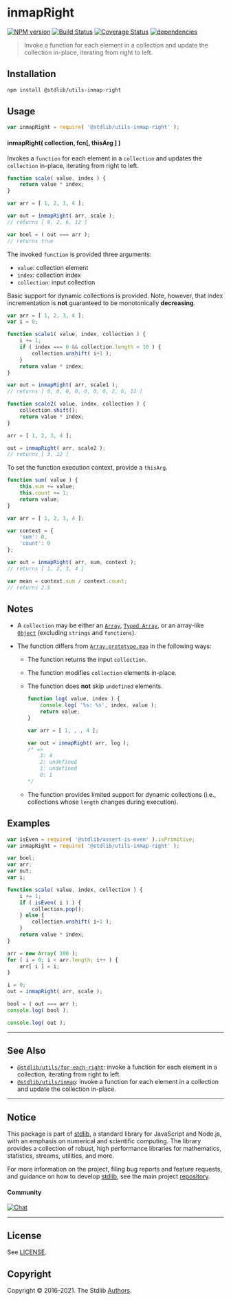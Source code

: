 <!--

@license Apache-2.0

Copyright (c) 2018 The Stdlib Authors.

Licensed under the Apache License, Version 2.0 (the "License");
you may not use this file except in compliance with the License.
You may obtain a copy of the License at

   http://www.apache.org/licenses/LICENSE-2.0

Unless required by applicable law or agreed to in writing, software
distributed under the License is distributed on an "AS IS" BASIS,
WITHOUT WARRANTIES OR CONDITIONS OF ANY KIND, either express or implied.
See the License for the specific language governing permissions and
limitations under the License.

-->

# inmapRight

[![NPM version][npm-image]][npm-url] [![Build Status][test-image]][test-url] [![Coverage Status][coverage-image]][coverage-url] [![dependencies][dependencies-image]][dependencies-url]

> Invoke a function for each element in a collection and update the collection in-place, iterating from right to left.

<!-- Section to include introductory text. Make sure to keep an empty line after the intro `section` element and another before the `/section` close. -->

<section class="intro">

</section>

<!-- /.intro -->

<!-- Package usage documentation. -->

<section class="installation">

## Installation

```bash
npm install @stdlib/utils-inmap-right
```

</section>

<section class="usage">

## Usage

```javascript
var inmapRight = require( '@stdlib/utils-inmap-right' );
```

#### inmapRight( collection, fcn\[, thisArg ] )

Invokes a `function` for each element in a `collection` and updates the `collection` in-place, iterating from right to left.

```javascript
function scale( value, index ) {
    return value * index;
}

var arr = [ 1, 2, 3, 4 ];

var out = inmapRight( arr, scale );
// returns [ 0, 2, 6, 12 ]

var bool = ( out === arr );
// returns true
```

The invoked `function` is provided three arguments:

-   `value`: collection element
-   `index`: collection index
-   `collection`: input collection

Basic support for dynamic collections is provided. Note, however, that index incrementation is **not** guaranteed to be monotonically **decreasing**.

```javascript
var arr = [ 1, 2, 3, 4 ];
var i = 0;

function scale1( value, index, collection ) {
    i += 1;
    if ( index === 0 && collection.length < 10 ) {
        collection.unshift( i+1 );
    }
    return value * index;
}

var out = inmapRight( arr, scale1 );
// returns [ 0, 0, 0, 0, 0, 0, 0, 2, 6, 12 ]

function scale2( value, index, collection ) {
    collection.shift();
    return value * index;
}

arr = [ 1, 2, 3, 4 ];

out = inmapRight( arr, scale2 );
// returns [ 3, 12 ]
```

To set the function execution context, provide a `thisArg`.

```javascript
function sum( value ) {
    this.sum += value;
    this.count += 1;
    return value;
}

var arr = [ 1, 2, 3, 4 ];

var context = {
    'sum': 0,
    'count': 0
};

var out = inmapRight( arr, sum, context );
// returns [ 1, 2, 3, 4 ]

var mean = context.sum / context.count;
// returns 2.5
```

</section>

<!-- /.usage -->

<!-- Package usage notes. Make sure to keep an empty line after the `section` element and another before the `/section` close. -->

<section class="notes">

## Notes

-   A `collection` may be either an [`Array`][mdn-array], [`Typed Array`][mdn-typed-array], or an array-like [`Object`][mdn-object] (excluding `strings` and `functions`).

-   The function differs from [`Array.prototype.map`][mdn-array-map] in the following ways:

    -   The function returns the input `collection`.

    -   The function modifies `collection` elements in-place.

    -   The function does **not** skip `undefined` elements.

        <!-- eslint-disable no-sparse-arrays, stdlib/doctest-marker -->

        ```javascript
        function log( value, index ) {
            console.log( '%s: %s', index, value );
            return value;
        }

        var arr = [ 1, , , 4 ];

        var out = inmapRight( arr, log );
        /* =>
            3: 4
            2: undefined
            1: undefined
            0: 1
        */
        ```

    -   The function provides limited support for dynamic collections (i.e., collections whose `length` changes during execution).

</section>

<!-- /.notes -->

<!-- Package usage examples. -->

<section class="examples">

## Examples

<!-- eslint no-undef: "error" -->

```javascript
var isEven = require( '@stdlib/assert-is-even' ).isPrimitive;
var inmapRight = require( '@stdlib/utils-inmap-right' );

var bool;
var arr;
var out;
var i;

function scale( value, index, collection ) {
    i += 1;
    if ( isEven( i ) ) {
        collection.pop();
    } else {
        collection.unshift( i+1 );
    }
    return value * index;
}

arr = new Array( 100 );
for ( i = 0; i < arr.length; i++ ) {
    arr[ i ] = i;
}

i = 0;
out = inmapRight( arr, scale );

bool = ( out === arr );
console.log( bool );

console.log( out );
```

</section>

<!-- /.examples -->

<!-- Section to include cited references. If references are included, add a horizontal rule *before* the section. Make sure to keep an empty line after the `section` element and another before the `/section` close. -->

<section class="references">

</section>

<!-- /.references -->

<!-- Section for related `stdlib` packages. Do not manually edit this section, as it is automatically populated. -->

<section class="related">

* * *

## See Also

-   [`@stdlib/utils/for-each-right`][@stdlib/utils/for-each-right]: invoke a function for each element in a collection, iterating from right to left.
-   [`@stdlib/utils/inmap`][@stdlib/utils/inmap]: invoke a function for each element in a collection and update the collection in-place.

</section>

<!-- /.related -->

<!-- Section for all links. Make sure to keep an empty line after the `section` element and another before the `/section` close. -->


<section class="main-repo" >

* * *

## Notice

This package is part of [stdlib][stdlib], a standard library for JavaScript and Node.js, with an emphasis on numerical and scientific computing. The library provides a collection of robust, high performance libraries for mathematics, statistics, streams, utilities, and more.

For more information on the project, filing bug reports and feature requests, and guidance on how to develop [stdlib][stdlib], see the main project [repository][stdlib].

#### Community

[![Chat][chat-image]][chat-url]

---

## License

See [LICENSE][stdlib-license].


## Copyright

Copyright &copy; 2016-2021. The Stdlib [Authors][stdlib-authors].

</section>

<!-- /.stdlib -->

<!-- Section for all links. Make sure to keep an empty line after the `section` element and another before the `/section` close. -->

<section class="links">

[npm-image]: http://img.shields.io/npm/v/@stdlib/utils-inmap-right.svg
[npm-url]: https://npmjs.org/package/@stdlib/utils-inmap-right

[test-image]: https://github.com/stdlib-js/utils-inmap-right/actions/workflows/test.yml/badge.svg
[test-url]: https://github.com/stdlib-js/utils-inmap-right/actions/workflows/test.yml

[coverage-image]: https://img.shields.io/codecov/c/github/stdlib-js/utils-inmap-right/main.svg
[coverage-url]: https://codecov.io/github/stdlib-js/utils-inmap-right?branch=main

[dependencies-image]: https://img.shields.io/david/stdlib-js/utils-inmap-right.svg
[dependencies-url]: https://david-dm.org/stdlib-js/utils-inmap-right/main

[chat-image]: https://img.shields.io/gitter/room/stdlib-js/stdlib.svg
[chat-url]: https://gitter.im/stdlib-js/stdlib/

[stdlib]: https://github.com/stdlib-js/stdlib

[stdlib-authors]: https://github.com/stdlib-js/stdlib/graphs/contributors

[stdlib-license]: https://raw.githubusercontent.com/stdlib-js/utils-inmap-right/main/LICENSE

[mdn-array]: https://developer.mozilla.org/en-US/docs/Web/JavaScript/Reference/Global_Objects/Array

[mdn-typed-array]: https://developer.mozilla.org/en-US/docs/Web/JavaScript/Reference/Global_Objects/TypedArray

[mdn-object]: https://developer.mozilla.org/en-US/docs/Web/JavaScript/Reference/Global_Objects/Object

[mdn-array-map]: https://developer.mozilla.org/en-US/docs/Web/JavaScript/Reference/Global_Objects/Array/map

<!-- <related-links> -->

[@stdlib/utils/for-each-right]: https://github.com/stdlib-js/utils-for-each-right

[@stdlib/utils/inmap]: https://github.com/stdlib-js/utils-inmap

<!-- </related-links> -->

</section>

<!-- /.links -->
